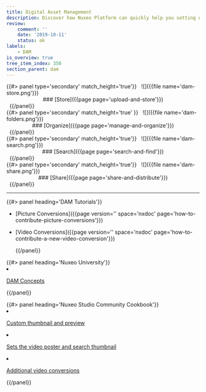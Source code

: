 ```yaml
---
title: Digital Asset Management
description: Discover how Nuxeo Platform can quickly help you setting up your DAM solution.
review:
    comment: ''
    date: '2019-10-11'
    status: ok
labels:
    - DAM
is_overview: true
tree_item_index: 350
section_parent: dam
---
```


<div class="row" data-equalizer data-equalize-on="medium">
<div class="column medium-3">
{{#> panel type='secondary' match_height='true'}}
&nbsp;
![]({{file name='dam-store.png'}})
<div align='center'>
### [Store]({{page page='upload-and-store'}})
</div>
&nbsp;
{{/panel}}
</div>
<div class="column medium-3">
{{#> panel type='secondary' match_height='true' }}
&nbsp;
![]({{file name='dam-folders.png'}})
<div align='center'>
### [Organize]({{page page='manage-and-organize'}})
</div>
&nbsp;
{{/panel}}
</div>
<div class="column medium-3">
{{#> panel type='secondary' match_height='true'}}
&nbsp;
![]({{file name='dam-search.png'}})
<div align='center'>
### [Search]({{page page='search-and-find'}})
</div>
&nbsp;
{{/panel}}
</div>
<div class="column medium-3">
{{#> panel type='secondary' match_height='true'}}
&nbsp;
![]({{file name='dam-share.png'}})
<div align='center'>
### [Share]({{page page='share-and-distribute'}})
</div>
&nbsp;
{{/panel}}
</div>
</div>

* * *

<div class="row" data-equalizer data-equalize-on="medium">
  <div class="column medium-4">{{#> panel heading='DAM Tutorials'}}

- [Picture Conversions]({{page version='' space='nxdoc' page='how-to-contribute-picture-conversions'}})
- [Video Conversions]({{page version='' space='nxdoc' page='how-to-contribute-a-new-video-conversion'}})

  {{/panel}}
  </div>
  <div class="column medium-4">{{#> panel heading='Nuxeo University'}}

- [DAM Concepts](https://university.nuxeo.com/learn/public/course/view/elearning/97/nuxeo-digital-asset-management-dam-concepts)

  {{/panel}}
  </div>
  <div class="column medium-4">{{#> panel heading='Nuxeo Studio Community Cookbook'}}
- [Custom thumbnail and preview](https://github.com/nuxeo/nuxeo-studio-community-cookbook/tree/master/modules/nuxeo/custom-views)
- [Sets the video poster and search thumbnail](https://github.com/nuxeo/nuxeo-studio-community-cookbook/blob/master/modules/nuxeo/video-thumbnail)
- [Additional video conversions](https://github.com/nuxeo/nuxeo-studio-community-cookbook/blob/master/modules/nuxeo/video-conversions)


  {{/panel}}
  </div>
</div>
